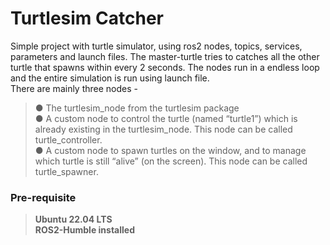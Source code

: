 # Turtlesim Catcher
Simple project with turtle simulator, using ros2 nodes, topics, services, parameters and launch files. The master-turtle tries to catches all the other turtle that spawns within every 2 seconds. The nodes run in a endless loop and the entire simulation is run using launch file.
<br> There are mainly three nodes - 
> ● The turtlesim_node from the turtlesim package <br>
> ● A custom node to control the turtle (named “turtle1”) which is already existing in the 
turtlesim_node. This node can be called turtle_controller. <br>
> ● A custom node to spawn turtles on the window, and to manage which turtle is still “alive”
(on the screen). This node can be called turtle_spawner. <br>

### Pre-requisite ###
> **Ubuntu 22.04 LTS** <br>
> **ROS2-Humble installed** <br>

